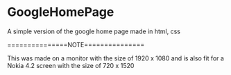 # GoogleHomePage
A simple version of the google home page made in html, css

   ===============NOTE===============


This was made on a monitor with the size of 1920 x 1080 and is also fit for a Nokia 4.2 screen with the size of 720 x 1520
